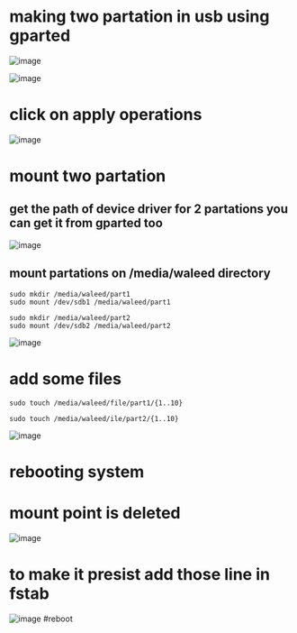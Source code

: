 # making two partation in usb using gparted

![image](https://github.com/waleedelfieky/Moudule_one_tasks/assets/126036494/33b87c1a-c15d-4ab0-99c0-4cbf0960fb4d)

![image](https://github.com/waleedelfieky/Moudule_one_tasks/assets/126036494/2c801c08-4b3e-4d7c-a21f-5c1f5ba107a7)
# click on apply operations
![image](https://github.com/waleedelfieky/Moudule_one_tasks/assets/126036494/fd4276aa-ceea-4e2a-80bf-62c114c43cca)


# mount two partation 
## get the path of device driver for 2 partations you can get it from gparted too 
![image](https://github.com/waleedelfieky/Moudule_one_tasks/assets/126036494/6caec551-eaf4-48d1-9019-d3f4e10f81ca)
## mount partations on /media/waleed directory
```
sudo mkdir /media/waleed/part1
sudo mount /dev/sdb1 /media/waleed/part1
```

```
sudo mkdir /media/waleed/part2
sudo mount /dev/sdb2 /media/waleed/part2
```
![image](https://github.com/waleedelfieky/Moudule_one_tasks/assets/126036494/2dedd184-2c07-4ff5-91eb-a2cdc47fb588)


# add some files 
```
sudo touch /media/waleed/file/part1/{1..10}
```
```
sudo touch /media/waleed/ile/part2/{1..10}
```

![image](https://github.com/waleedelfieky/Moudule_one_tasks/assets/126036494/ed1021d6-72e3-44e6-9840-29b2deddac78)


# rebooting system 
# mount point is deleted
![image](https://github.com/waleedelfieky/Moudule_one_tasks/assets/126036494/25e20232-ff77-492a-b496-d41374f54361)

# to make it presist add those line in fstab 
![image](https://github.com/waleedelfieky/Moudule_one_tasks/assets/126036494/60db5900-133b-4d7a-978d-171303ef4358)
 #reboot 


